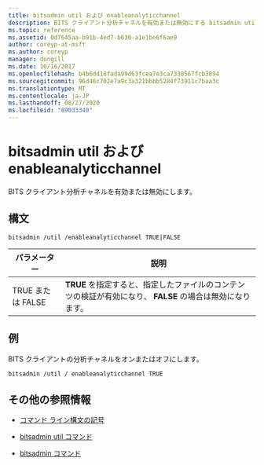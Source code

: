 ```yaml
---
title: bitsadmin util および enableanalyticchannel
description: BITS クライアント分析チャネルを有効または無効にする bitsadmin util および enableanalytics のチャネルコマンドのリファレンス記事です。
ms.topic: reference
ms.assetid: 0d7645aa-b91b-4ed7-b630-a1e1be6f6ae9
author: coreyp-at-msft
ms.author: coreyp
manager: dongill
ms.date: 10/16/2017
ms.openlocfilehash: b4b6dd18fada99d63fcea7e3ca7338567fcb3894
ms.sourcegitcommit: 96d46c702e7a9c3a321bbbb5284f73911c7baa3c
ms.translationtype: MT
ms.contentlocale: ja-JP
ms.lasthandoff: 08/27/2020
ms.locfileid: "89033340"
---
```

# <a name="bitsadmin-util-and-enableanalyticchannel"></a>bitsadmin util および enableanalyticchannel

BITS クライアント分析チャネルを有効または無効にします。

## <a name="syntax"></a>構文

```
bitsadmin /util /enableanalyticchannel TRUE|FALSE
```

| パラメーター | 説明 |
| --------- | ---------- |
| TRUE または FALSE | **TRUE** を指定すると、指定したファイルのコンテンツの検証が有効になり、 **FALSE** の場合は無効になります。 |

## <a name="examples"></a>例

BITS クライアントの分析チャネルをオンまたはオフにします。

```
bitsadmin /util / enableanalyticchannel TRUE
```

## <a name="additional-references"></a>その他の参照情報

- [コマンド ライン構文の記号](command-line-syntax-key.md)

- [bitsadmin util コマンド](bitsadmin-util.md)

- [bitsadmin コマンド](bitsadmin.md)
